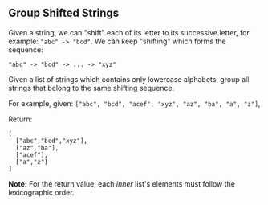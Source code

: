 ## Group Shifted Strings

Given a string, we can "shift" each of its letter to its successive letter, for example: `"abc" -> "bcd"`. We can keep "shifting" which forms the sequence:

```
"abc" -> "bcd" -> ... -> "xyz"
```

Given a list of strings which contains only lowercase alphabets, group all strings that belong to the same shifting sequence.

For example, given: `["abc", "bcd", "acef", "xyz", "az", "ba", "a", "z"]`,

Return:

```
[
  ["abc","bcd","xyz"],
  ["az","ba"],
  ["acef"],
  ["a","z"]
]
```

**Note:** For the return value, each *inner* list's elements must follow the lexicographic order.